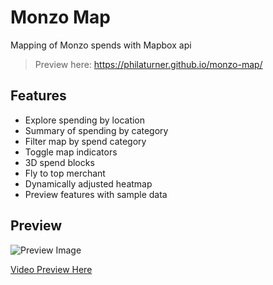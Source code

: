 # Monzo Map

Mapping of Monzo spends with Mapbox api

> Preview here: https://philaturner.github.io/monzo-map/

## Features

* Explore spending by location
* Summary of spending by category
* Filter map by spend category
* Toggle map indicators
* 3D spend blocks
* Fly to top merchant
* Dynamically adjusted heatmap
* Preview features with sample data

## Preview</h2>

![Preview Image](https://preview.ibb.co/neqRRa/Screen_Shot_2017_08_13_at_11_28_59.png)

[Video Preview Here](https://giant.gfycat.com/VelvetyWelloffAmericanavocet.webm)
